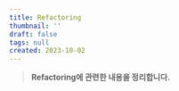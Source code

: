 ```yaml
---
title: Refactoring
thumbnail: ''
draft: false
tags: null
created: 2023-10-02
---
```



 > 
 > **Refactoring에 관련한 내용을 정리합니다.**
